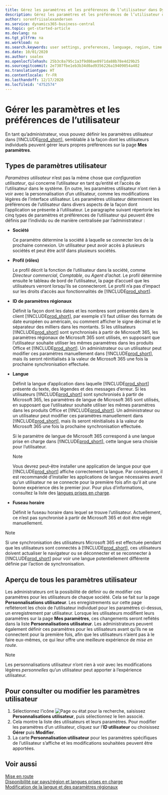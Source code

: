```yaml
---
title: Gérez les paramètres et les préférences de l’utilisateur dans Dynamics 365 Business Central
description: Gérez les paramètres et les préférences de l’utilisateur dans Dynamics 365 Business Central.
author: sorenfriisalexandersen
ms.service: dynamics365-business-central
ms.topic: get-started-article
ms.devlang: na
ms.tgt_pltfrm: na
ms.workload: na
ms.search.keywords: user settings, preferences, language, region, time zone, regional settings
ms.date: 10/01/2020
ms.author: soalex
ms.openlocfilehash: 25b3c8a795c1a3f9d08ae0971da88b78e4d29b25
ms.sourcegitcommit: 2e7307fbe1eb3b34d0ad9356226a19409054a402
ms.translationtype: HT
ms.contentlocale: fr-FR
ms.lasthandoff: 12/17/2020
ms.locfileid: "4752574"
---
```

# <a name="manage-user-settings-and-preferences"></a>Gérer les paramètres et les préférences de l’utilisateur

En tant qu’administrateur, vous pouvez définir les paramètres utilisateur dans [!INCLUDE[prod_short](includes/prod_short.md)], semblable à la façon dont les utilisateurs individuels peuvent gérer leurs propres préférences sur la page **Mes paramètres**.  

## <a name="types-of-user-settings"></a>Types de paramètres utilisateur

*Paramètres utilisateur* n’est pas la même chose que *configuration utilisateur*, qui concerne l’utilisateur en tant qu’entité et l’accès de l’utilisateur dans le système. En outre, les paramètres utilisateur n’ont rien à voir avec la personnalisation d’un utilisateur, comme les modifications légères de l’interface utilisateur. Les paramètres utilisateur déterminent les préférences de l’utilisateur dans divers aspects de la façon dont l’application se présente à l’utilisateur. Le paragraphe suivant répertorie les cinq types de paramètres et préférences de l’utilisateur qui peuvent être définis par l’individu ou de manière centralisée par l’administrateur :

- **Société**  

  Ce paramètre détermine la société à laquelle se connecter lors de la prochaine connexion. Un utilisateur peut avoir accès à plusieurs sociétés et peut être actif dans plusieurs sociétés.

- **Profil (rôles)**  

  Le profil décrit la fonction de l’utilisateur dans la société, comme *Directeur commercial*, *Comptable*, ou *Agent d’achat*. Le profil détermine ensuite le tableau de bord de l’utilisateur, la page d’accueil que les utilisateurs verront lorsqu’ils se connecteront. Le profil n’a pas d’impact sur les droits d’accès aux fonctionnalités de [!INCLUDE[prod_short](includes/prod_short.md)].  

- **ID de paramètres régionaux**  

  Définit la façon dont les dates et les nombres sont présentés dans le client [!INCLUDE[prod_short](includes/prod_short.md)], par exemple s’il faut utiliser des formats de date européen ou américain, ou comment afficher le signe décimal et le séparateur des milliers dans les montants. Si les utilisateurs [!INCLUDE[prod_short](includes/prod_short.md)] sont synchronisés à partir de Microsoft 365, les paramètres régionaux de Microsoft 365 sont utilisés, en supposant que l’utilisateur souhaite utiliser les mêmes paramètres dans les produits Office et [!INCLUDE[prod_short](includes/prod_short.md)]. Un administrateur ou un utilisateur peut modifier ces paramètres manuellement dans [!INCLUDE[prod_short](includes/prod_short.md)], mais ils seront réinitialisés à la valeur de Microsoft 365 une fois la prochaine synchronisation effectuée.

- **Langue**  

  Définit la langue d’application dans laquelle [!INCLUDE[prod_short](includes/prod_short.md)] présente du texte, des légendes et des messages d’erreur. Si les utilisateurs [!INCLUDE[prod_short](includes/prod_short.md)] sont synchronisés à partir de Microsoft 365, les paramètres de langue de Microsoft 365 sont utilisés, en supposant que l’utilisateur souhaite utiliser les mêmes paramètres dans les produits Office et [!INCLUDE[prod_short](includes/prod_short.md)]. Un administrateur ou un utilisateur peut modifier ces paramètres manuellement dans [!INCLUDE[prod_short](includes/prod_short.md)], mais ils seront réinitialisés à la valeur de Microsoft 365 une fois la prochaine synchronisation effectuée.

  Si le paramètre de langue de Microsoft 365 correspond à une langue prise en charge dans [!INCLUDE[prod_short](includes/prod_short.md)], cette langue sera choisie pour l’utilisateur.  

  > [!NOTE]
  > Vous devrez peut-être installer une application de langue pour que [!INCLUDE[prod_short](includes/prod_short.md)] affiche correctement la langue. Par conséquent, il est recommandé d’installer les applications de langue nécessaires avant qu’un utilisateur ne se connecte pour la première fois afin qu’il ait une bonne expérience dès le premier jour. Pour plus d’informations, consultez la liste des [langues prises en charge](/dynamics365/business-central/dev-itpro/compliance/apptest-countries-and-translations).  
  
- **Fuseau horaire**  

  Définit le fuseau horaire dans lequel se trouve l’utilisateur. Actuellement, ce n’est pas synchronisé à partir de Microsoft 365 et doit être réglé manuellement.  

> [!NOTE]
> Si une synchronisation des utilisateurs Microsoft 365 est effectuée pendant que les utilisateurs sont connectés à [!INCLUDE[prod_short](includes/prod_short.md)], ces utilisateurs doivent actualiser le navigateur ou se déconnecter et se reconnecter à [!INCLUDE[prod_short](includes/prod_short.md)] pour voir une langue potentiellement différente définie par l’action de synchronisation.

## <a name="overview-of-all-user-settings"></a>Aperçu de tous les paramètres utilisateur

Les administrateurs ont la possibilité de définir ou de modifier ces paramètres pour les utilisateurs de chaque société. Cela se fait sur la page **Personnalisations utilisateur**. Les enregistrements sur cette page refléteront les choix de l’utilisateur individuel pour les paramètres ci-dessus, un enregistrement par utilisateur. Lorsque les utilisateurs modifient leurs paramètres sur la page **Mes paramètres**, ces changements seront reflétés dans la liste **Personnalisations utilisateur**. Les administrateurs peuvent également définir ces paramètres pour les utilisateurs avant qu’ils ne se connectent pour la première fois, afin que les utilisateurs n’aient pas à le faire eux-mêmes, ce qui leur offre une meilleure expérience de *mise en route*.

> [!NOTE]
> Les personnalisations utilisateur n’ont rien à voir avec les modifications légères *personnelles* qu’un utilisateur peut apporter à l’expérience utilisateur.

## <a name="to-review-or-make-changes-to-user-settings"></a>Pour consulter ou modifier les paramètres utilisateur

1. Sélectionnez l’icône ![Page ou état pour la recherche](media/ui-search/search_small.png "Icône Page ou état pour la recherche"), saisissez **Personnalisations utilisateur**, puis sélectionnez le lien associé.
2. Cela montre la liste des utilisateurs et leurs paramètres. Pour modifier les paramètres d’un utilisateur, cliquez sur l’**ID utilisateur** ou choisissez **Gérer** puis **Modifier**.
3. La carte **Personnalisation utilisateur** pour les paramètres spécifiques de l’utilisateur s’affiche et les modifications souhaitées peuvent être apportées.  

## <a name="see-also"></a>Voir aussi

[Mise en route](product-get-started.md)  
[Disponibilité par pays/région et langues prises en charge](/dynamics365/business-central/dev-itpro/compliance/apptest-countries-and-translations)  
[Modification de la langue et des paramètres régionaux](about-locale-language.md)  
